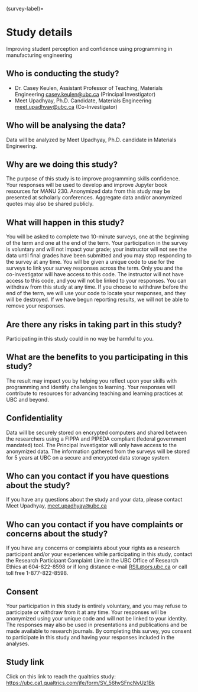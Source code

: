 (survey-label)=
# Study details
Improving student perception and confidence using programming in manufacturing engineering
## Who is conducting the study?
- Dr. Casey Keulen, Assistant Professor of Teaching, Materials Engineering  casey.keulen@ubc.ca (Principal Investigator)
- Meet Upadhyay, Ph.D. Candidate, Materials Engineering                      meet.upadhyay@ubc.ca (Co-Investigator)
## Who will be analysing the data? 
Data will be analyzed by Meet Upadhyay, Ph.D. candidate in Materials Engineering.
## Why are we doing this study?
 The purpose of this study is to improve programming skills confidence. Your responses will be used to develop and improve Jupyter book resources for MANU 230. Anonymized data from this study may be presented at scholarly conferences. Aggregate data and/or anonymized quotes may also be shared publicly.
## What will happen in this study?
 You will be asked to complete two 10-minute surveys, one at the beginning of the term and one at the end of the term. Your participation in the survey is voluntary and will not impact your grade; your instructor will not see the data until final grades have been submitted and you may stop responding to the survey at any time. You will be given a unique code to use for the surveys to link your survey responses across the term. Only you and the co-investigator will have access to this code. The instructor will not have access to this code, and you will not be linked to your responses. You can withdraw from this study at any time. If you choose to withdraw before the end of the term, we will use your code to locate your responses, and they will be destroyed. If we have begun reporting results, we will not be able to remove your responses.
## Are there any risks in taking part in this study?
 Participating in this study could in no way be harmful to you.
## What are the benefits to you participating in this study?
 The result may impact you by helping you reflect upon your skills with programming and identify challenges to learning. Your responses will contribute to resources for advancing teaching and learning practices at UBC and beyond.
## Confidentiality
 Data will be securely stored on encrypted computers and shared between the researchers using a FIPPA and PIPEDA compliant (federal government mandated) tool.  The Principal Investigator will only have access to the anonymized data. The information gathered from the surveys will be stored for 5 years at UBC on a secure and encrypted data storage system.
## Who can you contact if you have questions about the study?
 If you have any questions about the study and your data, please contact Meet Upadhyay, meet.upadhyay@ubc.ca 
## Who can you contact if you have complaints or concerns about the study?
 If you have any concerns or complaints about your rights as a research participant and/or your experiences while participating in this study, contact the Research Participant Complaint Line in the UBC Office of Research Ethics at 604-822-8598 or if long distance e-mail RSIL@ors.ubc.ca or call toll free 1-877-822-8598.
## Consent
 Your participation in this study is entirely voluntary, and you may refuse to participate or withdraw from it at any time. Your responses will be anonymized using your unique code and will not be linked to your identity. The responses may also be used in presentations and publications and be made available to research journals. By completing this survey, you consent to participate in this study and having your responses included in the analyses. 
## Study link
Click on this link to reach the qualtrics study: https://ubc.ca1.qualtrics.com/jfe/form/SV_56hySFncNyUz1Bk